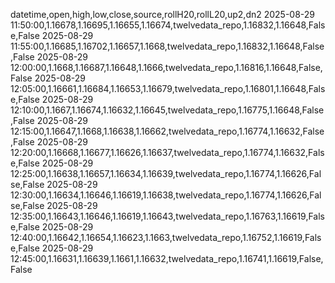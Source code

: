 datetime,open,high,low,close,source,rollH20,rollL20,up2,dn2
2025-08-29 11:50:00,1.16678,1.16695,1.16655,1.16674,twelvedata_repo,1.16832,1.16648,False,False
2025-08-29 11:55:00,1.16685,1.16702,1.16657,1.1668,twelvedata_repo,1.16832,1.16648,False,False
2025-08-29 12:00:00,1.1668,1.16687,1.16648,1.1666,twelvedata_repo,1.16816,1.16648,False,False
2025-08-29 12:05:00,1.16661,1.16684,1.16653,1.16679,twelvedata_repo,1.16801,1.16648,False,False
2025-08-29 12:10:00,1.1667,1.16674,1.16632,1.16645,twelvedata_repo,1.16775,1.16648,False,False
2025-08-29 12:15:00,1.16647,1.1668,1.16638,1.16662,twelvedata_repo,1.16774,1.16632,False,False
2025-08-29 12:20:00,1.16668,1.16677,1.16626,1.16637,twelvedata_repo,1.16774,1.16632,False,False
2025-08-29 12:25:00,1.16638,1.16657,1.16634,1.16639,twelvedata_repo,1.16774,1.16626,False,False
2025-08-29 12:30:00,1.16634,1.16646,1.16619,1.16638,twelvedata_repo,1.16774,1.16626,False,False
2025-08-29 12:35:00,1.16643,1.16646,1.16619,1.16643,twelvedata_repo,1.16763,1.16619,False,False
2025-08-29 12:40:00,1.16642,1.16654,1.16623,1.1663,twelvedata_repo,1.16752,1.16619,False,False
2025-08-29 12:45:00,1.16631,1.16639,1.1661,1.16632,twelvedata_repo,1.16741,1.16619,False,False
